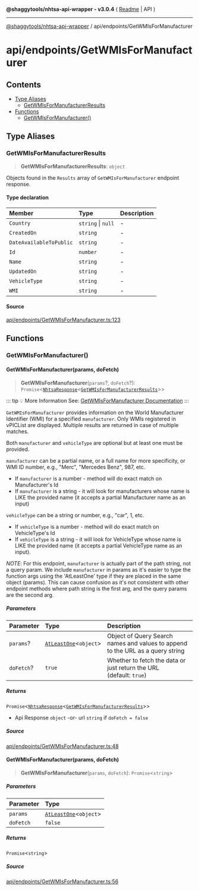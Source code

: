 **@shaggytools/nhtsa-api-wrapper - v3.0.4** ( [Readme](../../index.md) \| API )

***

[@shaggytools/nhtsa-api-wrapper](../../modules.md) / api/endpoints/GetWMIsForManufacturer

# api/endpoints/GetWMIsForManufacturer

## Contents

- [Type Aliases](GetWMIsForManufacturer.md#type-aliases)
  - [GetWMIsForManufacturerResults](GetWMIsForManufacturer.md#getwmisformanufacturerresults)
- [Functions](GetWMIsForManufacturer.md#functions)
  - [GetWMIsForManufacturer()](GetWMIsForManufacturer.md#getwmisformanufacturer)

## Type Aliases

### GetWMIsForManufacturerResults

> **GetWMIsForManufacturerResults**: `object`

Objects found in the `Results` array of `GetWMIsForManufacturer` endpoint response.

#### Type declaration

| Member | Type | Description |
| :------ | :------ | :------ |
| `Country` | `string` \| `null` | - |
| `CreatedOn` | `string` | - |
| `DateAvailableToPublic` | `string` | - |
| `Id` | `number` | - |
| `Name` | `string` | - |
| `UpdatedOn` | `string` | - |
| `VehicleType` | `string` | - |
| `WMI` | `string` | - |

#### Source

[api/endpoints/GetWMIsForManufacturer.ts:123](https://github.com/ShaggyTech/nhtsa-api-wrapper/blob/main/packages/lib/src/api/endpoints/GetWMIsForManufacturer.ts#L123)

## Functions

### GetWMIsForManufacturer()

#### GetWMIsForManufacturer(params, doFetch)

> **GetWMIsForManufacturer**(`params`?, `doFetch`?): `Promise`\<[`NhtsaResponse`](../types.md#nhtsaresponset)\<[`GetWMIsForManufacturerResults`](GetWMIsForManufacturer.md#getwmisformanufacturerresults)\>\>

::: tip :bulb: More Information
See: [GetWMIsForManufacturer Documentation](/api/endpoints/get-wmis-for-manufacturer)
:::

`GetWMIsForManufacturer` provides information on the World Manufacturer Identifier (WMI) for a
specified `manufacturer`. Only WMIs registered in vPICList are displayed. Multiple results are
returned in case of multiple matches.

Both `manufacturer` and `vehicleType` are optional but at least one must be provided.

`manufacturer` can be a partial name, or a full name for more specificity, or WMI ID number,
 e.g., "Merc", "Mercedes Benz", 987, etc.
- If `manufacturer` is a number - method will do exact match on Manufacturer's Id
- If `manufacturer` is a string - it will look for manufacturers whose name is LIKE the provided
  name (it accepts a partial Manufacturer name as an input)

`vehicleType` can be a string or number, e.g., "car", 1, etc.
- If `vehicleType` is a number - method will do exact match on VehicleType's Id
- If `vehicleType` is a string - it will look for VehicleType whose name is LIKE the provided
  name (it accepts a partial VehicleType name as an input).

_NOTE_: For this endpoint, `manufacturer` is actually part of the path string, not a query param.
We include `manufacturer` in params as it's easier to type the function args using the
'AtLeastOne' type if they are placed in the same object (params). This can cause confusion as
it's not consistent with other endpoint methods where path string is the first arg, and the query
params are the second arg.

##### Parameters

| Parameter | Type | Description |
| :------ | :------ | :------ |
| `params`? | [`AtLeastOne`](../../utils/types.md#atleastonet-r)\<`object`\> | Object of Query Search names and values to append to the URL as a query string |
| `doFetch`? | `true` | Whether to fetch the data or just return the URL<br />(default: `true`) |

##### Returns

`Promise`\<[`NhtsaResponse`](../types.md#nhtsaresponset)\<[`GetWMIsForManufacturerResults`](GetWMIsForManufacturer.md#getwmisformanufacturerresults)\>\>

- Api Response
`object` -or- url `string` if `doFetch = false`

##### Source

[api/endpoints/GetWMIsForManufacturer.ts:48](https://github.com/ShaggyTech/nhtsa-api-wrapper/blob/main/packages/lib/src/api/endpoints/GetWMIsForManufacturer.ts#L48)

#### GetWMIsForManufacturer(params, doFetch)

> **GetWMIsForManufacturer**(`params`, `doFetch`): `Promise`\<`string`\>

##### Parameters

| Parameter | Type |
| :------ | :------ |
| `params` | [`AtLeastOne`](../../utils/types.md#atleastonet-r)\<`object`\> |
| `doFetch` | `false` |

##### Returns

`Promise`\<`string`\>

##### Source

[api/endpoints/GetWMIsForManufacturer.ts:56](https://github.com/ShaggyTech/nhtsa-api-wrapper/blob/main/packages/lib/src/api/endpoints/GetWMIsForManufacturer.ts#L56)
